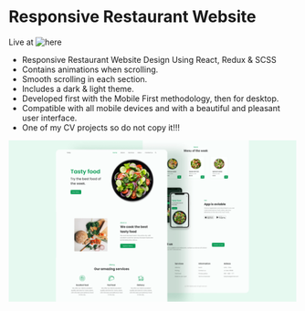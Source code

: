 # Responsive Restaurant Website

Live at ![here](https://reneryu5.github.io/restaurantwebsite/)

- Responsive Restaurant Website Design Using React, Redux & SCSS
- Contains animations when scrolling.
- Smooth scrolling in each section.
- Includes a dark & light theme.
- Developed first with the Mobile First methodology, then for desktop.
- Compatible with all mobile devices and with a beautiful and pleasant user interface.
- One of my CV projects so do not copy it!!!

![preview img](/preview.png)
